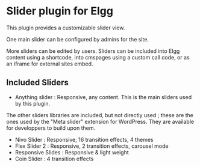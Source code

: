 Slider plugin for Elgg
======================

This plugin provides a customizable slider view.

One main slider can be configured by admins for the site.

More sliders can be edited by users.
Sliders can be included into Elgg content using a shortcode, into cmspages using a custom call code, or as an iframe for external sites embed.


## Included Sliders
- Anything slider : Responsive, any content. This is the main sliders used by this plugin.

The other sliders libraries are included, but not directly used ; these are the ones used by the "Meta slider" extension for WordPress. 
They are available for developpers to build upon them.
- Nivo Slider : Responsive, 16 transition effects, 4 themes
- Flex Slider 2 : Responsive, 2 transition effects, carousel mode
- Responsive Slides : Responsive & light weight
- Coin Slider : 4 transition effects


